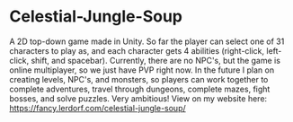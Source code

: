 # Celestial-Jungle-Soup

A 2D top-down game made in Unity.
So far the player can select one of 31 characters to play as, and each character gets 4 abilities (right-click, left-click, shift, and spacebar). Currently, there are no NPC's, but the game is online multiplayer, so we just have PVP right now. In the future I plan on creating levels, NPC's, and monsters, so players can work together to complete adventures, travel through dungeons, complete mazes, fight bosses, and solve puzzles. Very ambitious!
View on my website here: https://fancy.lerdorf.com/celestial-jungle-soup/
